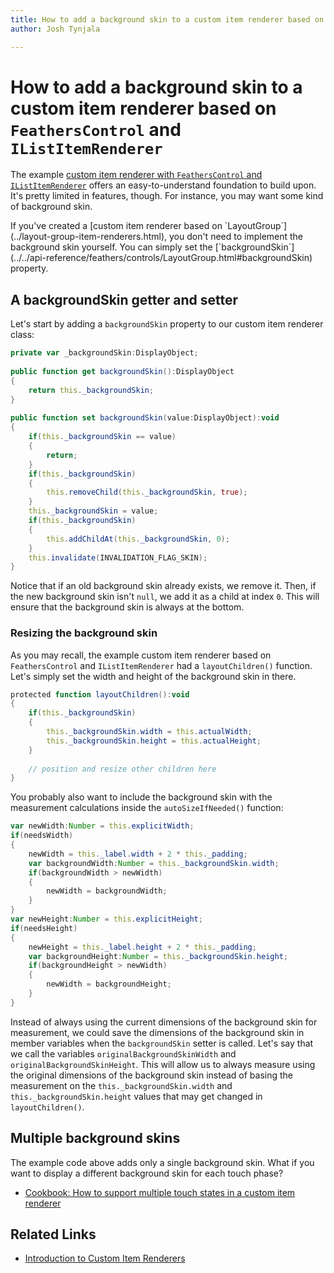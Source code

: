 ```yaml
---
title: How to add a background skin to a custom item renderer based on FeathersControl and IListItemRenderer  
author: Josh Tynjala

---
```

# How to add a background skin to a custom item renderer based on `FeathersControl` and `IListItemRenderer`

The example [custom item renderer with `FeathersControl` and `IListItemRenderer`](../feathers-control-item-renderers.html) offers an easy-to-understand foundation to build upon. It's pretty limited in features, though. For instance, you may want some kind of background skin.

<aside class="info">If you've created a [custom item renderer based on `LayoutGroup`](../layout-group-item-renderers.html), you don't need to implement the background skin yourself. You can simply set the [`backgroundSkin`](../../api-reference/feathers/controls/LayoutGroup.html#backgroundSkin) property.</aside>

## A backgroundSkin getter and setter

Let's start by adding a `backgroundSkin` property to our custom item renderer class:

``` actionscript
private var _backgroundSkin:DisplayObject;
 
public function get backgroundSkin():DisplayObject
{
    return this._backgroundSkin;
}
 
public function set backgroundSkin(value:DisplayObject):void
{
    if(this._backgroundSkin == value)
    {
        return;
    }
    if(this._backgroundSkin)
    {
        this.removeChild(this._backgroundSkin, true);
    }
    this._backgroundSkin = value;
    if(this._backgroundSkin)
    {
        this.addChildAt(this._backgroundSkin, 0);
    }
    this.invalidate(INVALIDATION_FLAG_SKIN);
}
```

Notice that if an old background skin already exists, we remove it. Then, if the new background skin isn't `null`, we add it as a child at index `0`. This will ensure that the background skin is always at the bottom.

### Resizing the background skin

As you may recall, the example custom item renderer based on `FeathersControl` and `IListItemRenderer` had a `layoutChildren()` function. Let's simply set the width and height of the background skin in there.

``` actionscript
protected function layoutChildren():void
{
    if(this._backgroundSkin)
    {
        this._backgroundSkin.width = this.actualWidth;
        this._backgroundSkin.height = this.actualHeight;
    }
 
    // position and resize other children here
}
```

You probably also want to include the background skin with the measurement calculations inside the `autoSizeIfNeeded()` function:

``` actionscript
var newWidth:Number = this.explicitWidth;
if(needsWidth)
{
    newWidth = this._label.width + 2 * this._padding;
    var backgroundWidth:Number = this._backgroundSkin.width;
    if(backgroundWidth > newWidth)
    {
        newWidth = backgroundWidth;
    }
}
var newHeight:Number = this.explicitHeight;
if(needsHeight)
{
    newHeight = this._label.height + 2 * this._padding;
    var backgroundHeight:Number = this._backgroundSkin.height;
    if(backgroundHeight > newWidth)
    {
        newWidth = backgroundHeight;
    }
}
```

Instead of always using the current dimensions of the background skin for measurement, we could save the dimensions of the background skin in member variables when the `backgroundSkin` setter is called. Let's say that we call the variables `originalBackgroundSkinWidth` and `originalBackgroundSkinHeight`. This will allow us to always measure using the original dimensions of the background skin instead of basing the measurement on the `this._backgroundSkin.width` and `this._backgroundSkin.height` values that may get changed in `layoutChildren()`.

## Multiple background skins

The example code above adds only a single background skin. What if you want to display a different background skin for each touch phase?

-   [Cookbook: How to support multiple touch states in a custom item renderer](item-renderer-touch-states.html)

## Related Links

-   [Introduction to Custom Item Renderers](../item-renderers.html)